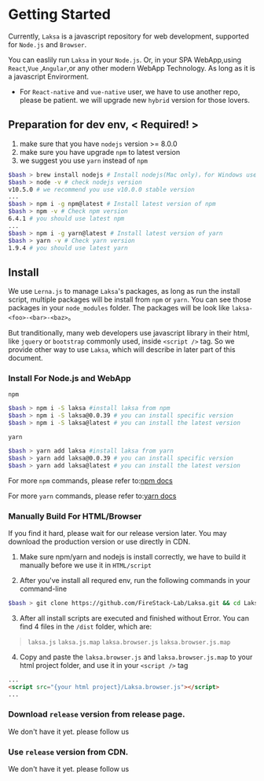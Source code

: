 # Getting Started

Currently, `Laksa` is a javascript repository for web development, supported for `Node.js` and `Browser`.

You can easlily run `Laksa` in your `Node.js`.
Or, in your SPA WebApp,using `React`,`Vue` ,`Angular`,or any other modern WebApp Technology. As long as it is a javascript Envirorment.

- For `React-native` and `vue-native` user, we have to use another repo, please be patient. we will upgrade new `hybrid` version for those lovers.

## Preparation for dev env, < Required! >

1. make sure that you have `nodejs` version >= 8.0.0
2. make sure you have upgrade `npm` to latest version
3. we suggest you use `yarn` instead of `npm`

```bash
$bash > brew install nodejs # Install nodejs(Mac only)，for Windows user you can download it from nodejs website
$bash > node -v # check nodejs version
v10.5.0 # we recommend you use v10.0.0 stable version
...
$bash > npm i -g npm@latest # Install latest version of npm
$bash > npm -v # Check npm version
6.4.1 # you should use latest npm
...
$bash > npm i -g yarn@latest # Install latest version of yarn
$bash > yarn -v # Check yarn version
1.9.4 # you should use latest yarn
```

## Install

We use `Lerna.js` to manage `Laksa`'s packages, as long as run the install script, multiple packages will be install from `npm` or `yarn`. You can see those packages in your `node_modules`
folder. The packages will be look like `laksa-<foo>-<bar>-<baz>`。

But tranditionally, many web developers use javascript library in their html, like `jquery` or `bootstrap` commonly used, inside `<script />` tag. So we provide other way to use `Laksa`, which will describe in later part of this document.

### Install For Node.js and WebApp

`npm`

```bash
$bash > npm i -S laksa #install laksa from npm
$bash > npm i -S laksa@0.0.39 # you can install specific version
$bash > npm i -S laksa@latest # you can install the latest version
```

`yarn`

```bash
$bash > yarn add laksa #install laksa from yarn
$bash > yarn add laksa@0.0.39 # you can install specific version
$bash > yarn add laksa@latest # you can install the latest version
```

For more `npm` commands, please refer to:[npm docs](https://docs.npmjs.com/)

For more `yarn` commands, please refer to:[yarn docs](https://yarnpkg.com/en/docs/)

### Manually Build For HTML/Browser

If you find it hard, please wait for our release version later. You may download the production version or use directly in CDN.

1. Make sure npm/yarn and nodejs is install correctly, we have to build it manually before we use it in `HTML/script`

2. After you've install all requred env, run the following commands in your command-line

```bash
$bash > git clone https://github.com/FireStack-Lab/Laksa.git && cd Laksa && yarn install && yarn build
```

3. After all install scripts are executed and finished without Error. You can find 4 files in the `/dist` folder, which are:

> `laksa.js` `laksa.js.map` `laksa.browser.js` `laksa.browser.js.map`

4. Copy and paste the `laksa.browser.js` and `laksa.browser.js.map` to your html project folder, and use it in your `<script />` tag

```HTML
...
<script src="{your html project}/Laksa.browser.js"></script>
...
```

### Download `release` version from release page.

We don't have it yet. please follow us

### Use `release` version from CDN.

We don't have it yet. please follow us
